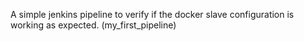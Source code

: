 A simple jenkins pipeline to verify if the docker slave configuration is working as expected. (my_first_pipeline)
